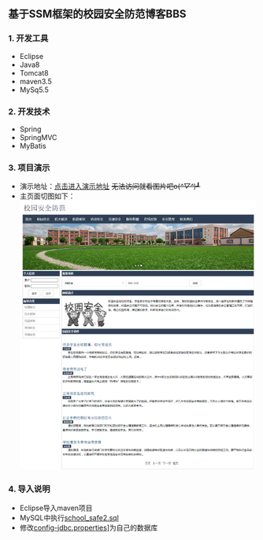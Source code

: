 ## **基于SSM框架的校园安全防范博客BBS**
### 1. 开发工具
  - Eclipse
  - Java8
  - Tomcat8
  - maven3.5
  - MySq5.5
### 2. 开发技术
  - Spring
  - SpringMVC
  - MyBatis
### 3. 项目演示
  - 演示地址：[点击进入演示地址](http://animatecode.com/school_safe2/index.do) ~~无法访问就看图片吧o(*^▽^*)┛~~
  - 主页面切图如下：
      ![系统主页面切图](https://github.com/Aizhuxueliang/school_safe_bbs/blob/master/description_%20document/screenshot.jpg '系统主页面')
### 4. 导入说明
  - Eclipse导入maven项目
  - MySQL中执行[school_safe2.sql](https://github.com/Aizhuxueliang/school_safe_bbs/blob/master/description_%20document/school_safe2.sql)
  - 修改[config-jdbc.properties](https://github.com/Aizhuxueliang/school_safe_bbs/blob/master/school_safe2/src/main/resources/config-jdbc.properties)]为自己的数据库
  

